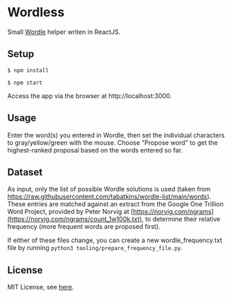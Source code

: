 # Wordless

Small [Wordle](https://www.nytimes.com/games/wordle/index.html) helper writen in ReactJS. 

## Setup

`$ npm install`

`$ npm start`

Access the app via the browser at http://localhost:3000.

## Usage

Enter the word(s) you entered in Wordle, then set the individual characters to gray/yellow/green with the mouse. Choose "Propose word" to get the highest-ranked proposal based on the words entered so far.
## Dataset

As input, only the list of possible Wordle solutions is used (taken from https://raw.githubusercontent.com/tabatkins/wordle-list/main/words). These entries are matched against an extract from the Google One Trillion Word Project, provided by Peter Norvig at [https://norvig.com/ngrams](https://norvig.com/ngrams/count_1w100k.txt), to determine their relative frequency (more frequent words are proposed first).

If either of these files change, you can create a new wordle_frequency.txt file by running `python3 tooling/prepare_frequency_file.py`.

## License

MIT License, see [here](LICENSE.md).